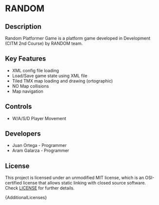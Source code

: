 # RANDOM

## Description

Random Platformer Game is a platform game developed in Development (CITM 2nd Course) by RANDOM team.

## Key Features

 - XML config file loading
 - Load/Save game state using XML file
 - Tiled TMX map loading and drawing (ortographic)
 - NO Map collisions
 - Map navigation
 
## Controls

 - W/A/S/D Player Movement

## Developers

 - Juan Ortega - Programmer
 - Aram Galarza - Programmer


## License

This project is licensed under an unmodified MIT license, which is an OSI-certified license that allows static linking with closed source software. Check [LICENSE](LICENSE) for further details.

{AdditionalLicenses}
